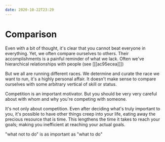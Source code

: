 ```yaml
---
date: 2020-10-22T23:29
---
```


# Comparison

Even with a bit of thought, it's clear that you cannot beat everyone in everything. Yet, we often compare ourselves to others. Their accomplishments is a painful reminder of what we lack. Often we've hierarchical relationships with people (see [[[ac95ecea]]]) 

But we all are running different races. We determine and curate the race we want to run, it's a highly personal affair. It doesn't make sense to compare ourselves with some arbitrary vertical of skill or status.

Competition is an important motivator. But you should be very very careful about with whom and why you're competing with someone.

It's not only about competition. Even after deciding what's truly important to you, it's possible to have other things creep into your life, eating away the precious resource that is time. This lengthens the time it takes to reach your goals; making you inefficient at reaching your actual goals. 

"what not to do" is as important as "what to do"
